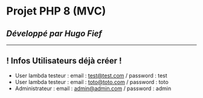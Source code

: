 # Projet PHP 8 (MVC)

## ***Développé par Hugo Fief***

---

## ! Infos Utilisateurs déjà créer !
- User lambda testeur : email : test@test.com / password : test
- User lambda testeur : email : toto@toto.com / password : toto
- Administrateur : email : admin@admin.com / password : admin
